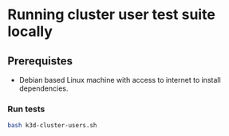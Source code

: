 # Running cluster user test suite locally

## Prerequistes
- Debian based Linux machine with access to internet to install dependencies.
### Run tests

```bash
bash k3d-cluster-users.sh
```
